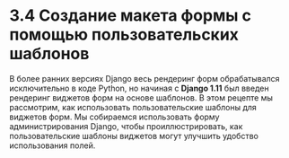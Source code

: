 # 3.4 Создание макета формы с помощью пользовательских шаблонов

В более ранних версиях Django весь рендеринг форм обрабатывался исключительно в коде Python, но начиная с **Django 1.11** был введен рендеринг виджетов форм на основе шаблонов. В этом рецепте мы рассмотрим, как использовать пользовательские шаблоны для виджетов форм. Мы собираемся использовать форму администрирования Django, чтобы проиллюстрировать, как пользовательские шаблоны виджетов могут улучшить удобство использования полей.
